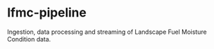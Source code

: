 # lfmc-pipeline
Ingestion, data processing and streaming of Landscape Fuel Moisture Condition data.
